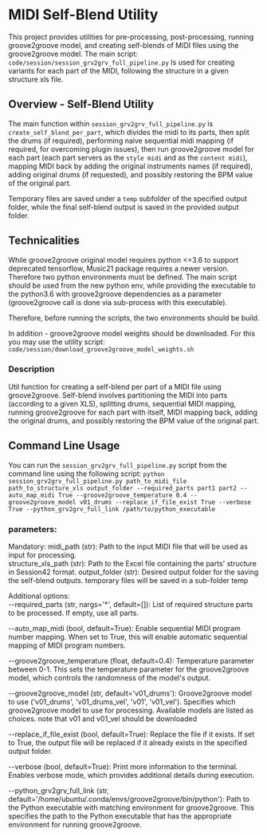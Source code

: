 # MIDI Self-Blend Utility

This project provides utilities for pre-processing, post-processing, running groove2groove model, and creating self-blends of MIDI files using the groove2groove model.
The main script: `code/session/session_grv2grv_full_pipeline.py`
Is used for creating variants for each part of the MIDI, following the structure in a given structure xls file. 

## Overview - Self-Blend Utility

The main function within `session_grv2grv_full_pipeline.py` is `create_self_blend_per_part`, which divides the midi to its parts, then split the drums (if required), performing naive sequential midi mapping (if required, for overcoming plugin issues), then run groove2groove model for each part (each part servers as the `style midi` and as the `content midi`), mapping MIDI back by adding the original instruments names (if required), adding original drums (if requested), and possibly restoring the BPM value of the original part.

Temporary files are saved under a `temp` subfolder of the specified output folder, while the final self-blend output is saved in the provided output folder.


## Technicalities
While groove2groove original model requires python <=3.6 to support deprecated tensorflow, Music21 package requires a newer version. Therefore two python environments must be defined.
The main script should be used from the new python env, while providing the executable to the python3.6 with groove2groove dependencies as a parameter (groove2groove call is done via sub-process with this executable).

Therefore, before running the scripts, the two environments should be build.

In addition - groove2groove model weights should be downloaded. For this you may use the utility script: 
`code/session/download_groove2groove_model_weights.sh`


### Description

Util function for creating a self-blend per part of a MIDI file using groove2groove. Self-blend involves partitioning the MIDI into parts (according to a given XLS), splitting drums, sequential MIDI mapping, running groove2groove for each part with itself, MIDI mapping back, adding the original drums, and possibly restoring the BPM value of the original part.


## Command Line Usage
You can run the `session_grv2grv_full_pipeline.py` script from the command line using the following script:
```python session_grv2grv_full_pipeline.py path_to_midi_file path_to_structure_xls output_folder --required_parts part1 part2 --auto_map_midi True --groove2groove_temperature 0.4 --groove2groove_model v01_drums --replace_if_file_exist True --verbose True --python_grv2grv_full_link /path/to/python_executable```

### parameters:
Mandatory:
  midi_path (str): Path to the input MIDI file that will be used as input for processing.      
  structure_xls_path (str): Path to the Excel file containing the parts' structure in Session42 format.
  output_folder (str): Desired output folder for the saving the self-blend outputs.
      temporary files will be saved in a sub-folder temp

Additional options:      
  --required_parts (str, nargs='*', default=[]): List of required structure parts to be processed. If empty, use all parts.
 
  --auto_map_midi (bool, default=True): Enable sequential MIDI program number mapping.
      When set to True, this will enable automatic sequential mapping of MIDI program numbers.
  
  --groove2groove_temperature (float, default=0.4): Temperature parameter between 0-1.
      This sets the temperature parameter for the groove2groove model, which controls the randomness of the model's output.

  --groove2groove_model (str, default='v01_drums'): Groove2groove model to use ('v01_drums', 'v01_drums_vel', 'v01', 'v01_vel').
      Specifies which groove2groove model to use for processing. Available models are listed as choices. note that v01 and v01_vel should be downloaded

  --replace_if_file_exist (bool, default=True): Replace the file if it exists.
      If set to True, the output file will be replaced if it already exists in the specified output folder.

  --verbose (bool, default=True): Print more information to the terminal.
      Enables verbose mode, which provides additional details during execution.

  --python_grv2grv_full_link (str, default='/home/ubuntu/.conda/envs/groove2groove/bin/python'): Path to the Python executable with matching environment for groove2groove.
      This specifies the path to the Python executable that has the appropriate environment for running groove2groove.
